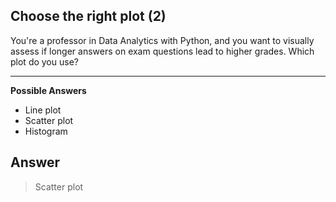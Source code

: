 ## Choose the right plot (2)

You're a professor in Data Analytics with Python, and you want to visually assess if longer answers on exam questions lead to higher grades. Which plot do you use?

<hr>

**Possible Answers**
* Line plot
* Scatter plot
* Histogram

## Answer
> Scatter plot